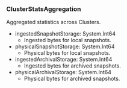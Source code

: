 ### ClusterStatsAggregation
Aggregated statistics across Clusters.

- ingestedSnapshotStorage: System.Int64
  - Ingested bytes for local snapshots.
- physicalSnapshotStorage: System.Int64
  - Physical bytes for local snapshots.
- ingestedArchivalStorage: System.Int64
  - Ingested bytes for archived snapshots.
- physicalArchivalStorage: System.Int64
  - Physical bytes for archived snapshots.
